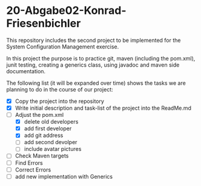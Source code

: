 # 20-Abgabe02-Konrad-Friesenbichler

This repository includes the second project to be implemented 
for the System Configuration Management exercise. 

In this project the purpose is to practice git, maven (including the pom.xml), 
junit testing, creating a generics class, using javadoc and maven side documentation. 

The following list (it will be expanded over time) 
shows the tasks we are planning to do in the course of our project: 

- [x] Copy the project into the repository
- [x] Write initial description and task-list of the project into the ReadMe.md 
- [ ] Adjust the pom.xml
  - [x] delete old developers  
  - [x] add first developer 
  - [x] add git address
  - [ ] add second devolper 
  - [ ] include avatar pictures
- [ ] Check Maven targets
- [ ] Find Errors
- [ ] Correct Errors
- [ ] add new implementation with Generics
